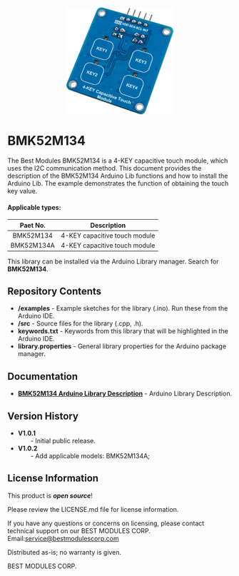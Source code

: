 <div align=center>
<img src="https://github.com/BestModules-Libraries/img/blob/main/BMK52M134_V1.0.png" width="240" height="240"> 
</div> 


BMK52M134
===========================================================

The Best Modules BMK52M134 is a 4-KEY capacitive touch module, which uses the I2C communication method. This document provides the description of the BMK52M134 Arduino Lib functions and how to install the Arduino Lib. The example demonstrates the function of obtaining the touch key value.

#### Applicable types:
<div align=center>

|Paet No.   |Description                              |
|:---------:|:---------------------------------------:|
|BMK52M134 |4-KEY capacitive touch module|
|BMK52M134A|4-KEY capacitive touch module|

</div> 

This library can be installed via the Arduino Library manager. Search for **BMK52M134**. 

Repository Contents
-------------------

* **/examples** - Example sketches for the library (.ino). Run these from the Arduino IDE. 
* **/src** - Source files for the library (.cpp, .h).
* **keywords.txt** - Keywords from this library that will be highlighted in the Arduino IDE. 
* **library.properties** - General library properties for the Arduino package manager. 

Documentation 
-------------------

* **[BMK52M134 Arduino Library Description]( https://www.bestmodulescorp.com/bmk52m134.html#tab-product2 )** - Arduino Library Description.

Version History  
-------------------

* **V1.0.1**  
&emsp;&emsp;- Initial public release.
* **V1.0.2**  
&emsp;&emsp;- Add applicable models: BMK52M134A; 

License Information
-------------------

This product is _**open source**_! 

Please review the LICENSE.md file for license information. 

If you have any questions or concerns on licensing, please contact technical support on our BEST MODULES CORP. Email:service@bestmodulescorp.com

Distributed as-is; no warranty is given.

BEST MODULES CORP.
